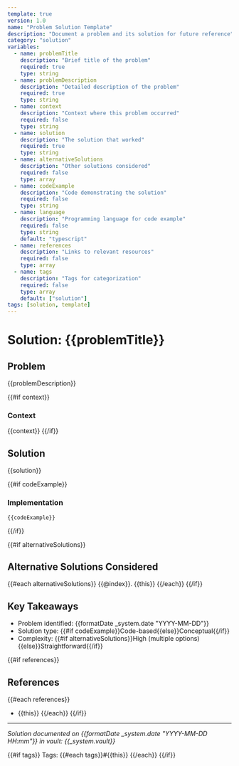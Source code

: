 ```yaml
---
template: true
version: 1.0
name: "Problem Solution Template"
description: "Document a problem and its solution for future reference"
category: "solution"
variables:
  - name: problemTitle
    description: "Brief title of the problem"
    required: true
    type: string
  - name: problemDescription
    description: "Detailed description of the problem"
    required: true
    type: string
  - name: context
    description: "Context where this problem occurred"
    required: false
    type: string
  - name: solution
    description: "The solution that worked"
    required: true
    type: string
  - name: alternativeSolutions
    description: "Other solutions considered"
    required: false
    type: array
  - name: codeExample
    description: "Code demonstrating the solution"
    required: false
    type: string
  - name: language
    description: "Programming language for code example"
    required: false
    type: string
    default: "typescript"
  - name: references
    description: "Links to relevant resources"
    required: false
    type: array
  - name: tags
    description: "Tags for categorization"
    required: false
    type: array
    default: ["solution"]
tags: [solution, template]
---
```


# Solution: {{problemTitle}}

## Problem

{{problemDescription}}

{{#if context}}
### Context
{{context}}
{{/if}}

## Solution

{{solution}}

{{#if codeExample}}
### Implementation

```{{language}}
{{codeExample}}
```
{{/if}}

{{#if alternativeSolutions}}
## Alternative Solutions Considered

{{#each alternativeSolutions}}
{{@index}}. {{this}}
{{/each}}
{{/if}}

## Key Takeaways

- Problem identified: {{formatDate _system.date "YYYY-MM-DD"}}
- Solution type: {{#if codeExample}}Code-based{{else}}Conceptual{{/if}}
- Complexity: {{#if alternativeSolutions}}High (multiple options){{else}}Straightforward{{/if}}

{{#if references}}
## References

{{#each references}}
- {{this}}
{{/each}}
{{/if}}

---
*Solution documented on {{formatDate _system.date "YYYY-MM-DD HH:mm"}} in vault: {{_system.vault}}*

{{#if tags}}
Tags: {{#each tags}}#{{this}} {{/each}}
{{/if}}
